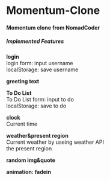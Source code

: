 # Momentum-Clone

<h4>Momentum clone from NomadCoder</h4>

<h5>Implemented Features</h5>

<strong>login</strong><br>
login form: input username<br>
localStorage: save username<br>

<strong>greeting text</strong><br>

<strong>To Do List</strong><br>
To Do List form: input to do<br>
localStorage: save to do<br>

<strong>clock</strong><br>
Current time<br>

<strong>weather&present region</strong><br>
Current weather by useing weather API<br>
the present region<br>

<strong>random img&quote</strong><br>

<strong>animation: fadein</strong><br>
